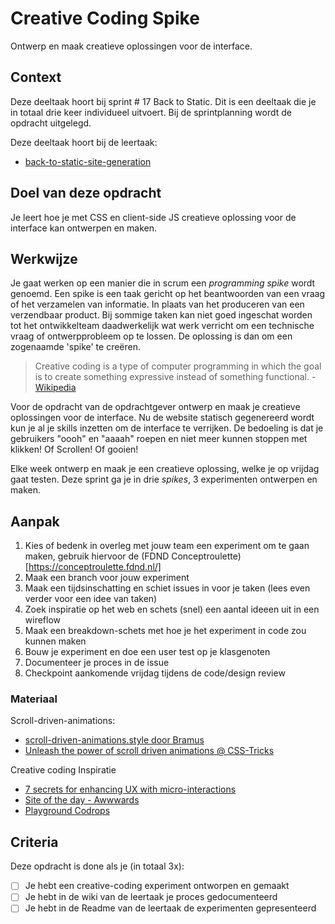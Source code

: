 
# Creative Coding Spike

Ontwerp en maak creatieve oplossingen voor de interface.

## Context

Deze deeltaak hoort bij sprint # 17 Back to Static. Dit is een deeltaak die je in totaal drie keer individueel uitvoert. Bij de sprintplanning wordt de opdracht uitgelegd.

Deze deeltaak hoort bij de leertaak:
- [back-to-static-site-generation](https://github.com/fdnd-task/back-to-static-static-site-generation)

## Doel van deze opdracht

Je leert hoe je met CSS en client-side JS creatieve oplossing voor de interface kan ontwerpen en maken.

## Werkwijze

Je gaat werken op een manier die in scrum een *programming spike* wordt genoemd. Een spike is een taak gericht op het beantwoorden van een vraag of het verzamelen van informatie. In plaats van het produceren van een verzendbaar product. Bij sommige taken kan niet goed ingeschat  worden tot het ontwikkelteam daadwerkelijk wat werk verricht om een technische vraag of ontwerpprobleem op te lossen. De oplossing is dan om een zogenaamde 'spike' te creëren.

> Creative coding is a type of computer programming in which the goal is to create something expressive instead of something functional. - [Wikipedia](https://en.wikipedia.org/wiki/Creative_coding)

Voor de opdracht van de opdrachtgever ontwerp en maak je creatieve oplossingen voor de interface. Nu de website statisch gegenereerd wordt kun je al je skills inzetten om de interface te verrijken. De bedoeling is dat je gebruikers "oooh" en "aaaah" roepen en niet meer kunnen stoppen met klikken! Of Scrollen! Of gooien!

Elke week ontwerp en maak je een creatieve oplossing, welke je op vrijdag gaat testen. Deze sprint ga je in drie *spikes*, 3 experimenten ontwerpen en maken.

## Aanpak

1. Kies of bedenk in overleg met jouw team een experiment om te gaan maken, gebruik hiervoor de (FDND Conceptroulette)[https://conceptroulette.fdnd.nl/]
2. Maak een branch voor jouw experiment
3. Maak een tijdsinschatting en schiet issues in voor je taken (lees even verder voor een idee van taken)
4. Zoek inspiratie op het web en schets (snel) een aantal ideeen uit in een wireflow
5. Maak een breakdown-schets met hoe je het experiment in code zou kunnen maken
6. Bouw je experiment en doe een user test op je klasgenoten
7. Documenteer je proces in de issue
8. Checkpoint aankomende vrijdag tijdens de code/design review

### Materiaal
Scroll-driven-animations:
- [scroll-driven-animations.style door Bramus](https://scroll-driven-animations.style/)
- [Unleash the power of scroll driven animations @ CSS-Tricks](https://css-tricks.com/unleash-the-power-of-scroll-driven-animations/)

Creative coding Inspiratie
- [7 secrets for enhancing UX with micro-interactions](https://www.webdesignerdepot.com/2015/07/7-secrets-for-enhancing-ux-with-micro-interactions/)
- [Site of the day - Awwwards](https://www.awwwards.com/websites/)
- [Playground Codrops](https://tympanus.net/codrops/category/playground/)

## Criteria

Deze opdracht is done als je (in totaal 3x):

- [ ] Je hebt een creative-coding experiment ontworpen en gemaakt
- [ ] Je hebt in de wiki van de leertaak je proces gedocumenteerd
- [ ] Je hebt in de Readme van de leertaak de experimenten gepresenteerd
